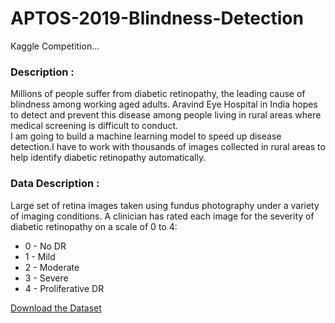 # APTOS-2019-Blindness-Detection
Kaggle Competition...

### Description :
Millions of people suffer from diabetic retinopathy, the leading cause of blindness among working aged adults. Aravind Eye Hospital in India hopes to detect and prevent this disease among people living in rural areas where medical screening is difficult to conduct.<br>
I am going to build a machine learning model to speed up disease detection.I have to work with thousands of images collected in rural areas to help identify diabetic retinopathy automatically.

### Data Description :
Large set of retina images taken using fundus photography under a variety of imaging conditions.
A clinician has rated each image for the severity of diabetic retinopathy on a scale of 0 to 4:
+ 0 - No DR
+ 1 - Mild
+ 2 - Moderate
+ 3 - Severe
+ 4 - Proliferative DR

[Download the Dataset](https://www.kaggle.com/c/aptos2019-blindness-detection/data)
